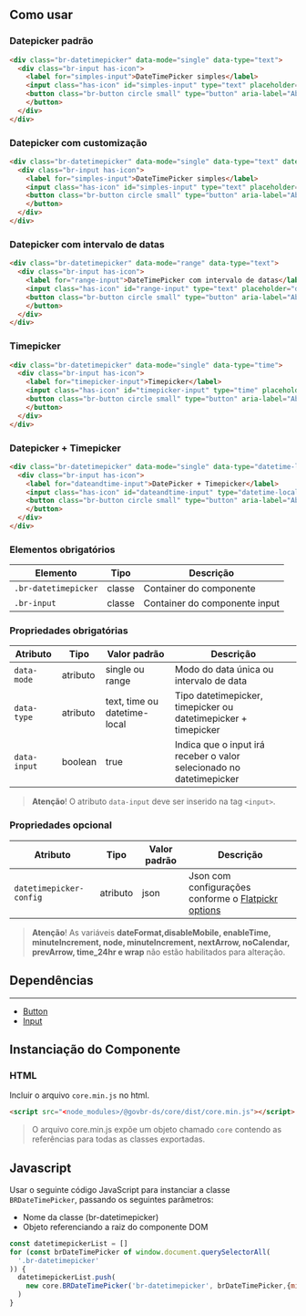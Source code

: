 [version]: # (6.0.9)

## Como usar

### Datepicker padrão

```html
<div class="br-datetimepicker" data-mode="single" data-type="text">
  <div class="br-input has-icon">
    <label for="simples-input">DateTimePicker simples</label>
    <input class="has-icon" id="simples-input" type="text" placeholder="dd/mm/aaaa" data-input="data-input"/>
    <button class="br-button circle small" type="button" aria-label="Abrir Timepicker" data-toggle="data-toggle" id="simples-input-btn"><i class="fas fa-calendar-alt" aria-hidden="true"></i>
    </button>
  </div>
</div>
```

### Datepicker com customização

```html
<div class="br-datetimepicker" data-mode="single" data-type="text" datetimepicker-config="minDate: '15/04/2022',maxDate: '20/06/2022'">
  <div class="br-input has-icon">
    <label for="simples-input">DateTimePicker simples</label>
    <input class="has-icon" id="simples-input" type="text" placeholder="dd/mm/aaaa" data-input="data-input"/>
    <button class="br-button circle small" type="button" aria-label="Abrir Timepicker" data-toggle="data-toggle" id="simples-input-btn"><i class="fas fa-calendar-alt" aria-hidden="true"></i>
    </button>
  </div>
</div>
```

### Datepicker com intervalo de datas

```html
<div class="br-datetimepicker" data-mode="range" data-type="text">
  <div class="br-input has-icon">
    <label for="range-input">DateTimePicker com intervalo de datas</label>
    <input class="has-icon" id="range-input" type="text" placeholder="dd/mm/aaaa até dd/mm/aaaa" data-input="data-input"/>
    <button class="br-button circle small" type="button" aria-label="Abrir Timepicker" data-toggle="data-toggle" id="range-input-btn"><i class="fas fa-calendar-alt" aria-hidden="true"></i>
    </button>
  </div>
</div>
```

### Timepicker

```html
<div class="br-datetimepicker" data-mode="single" data-type="time">
  <div class="br-input has-icon">
    <label for="timepicker-input">Timepicker</label>
    <input class="has-icon" id="timepicker-input" type="time" placeholder="hh:mm" data-input="data-input"/>
    <button class="br-button circle small" type="button" aria-label="Abrir Timepicker" data-toggle="data-toggle" id="timepicker-input-btn"><i class="fas fa-clock" aria-hidden="true"></i>
    </button>
  </div>
</div>
```

### Datepicker + Timepicker

```html
<div class="br-datetimepicker" data-mode="single" data-type="datetime-local">
  <div class="br-input has-icon">
    <label for="dateandtime-input">DatePicker + Timepicker</label>
    <input class="has-icon" id="dateandtime-input" type="datetime-local" placeholder="dd/mm/aaaa hh:mm" data-input="data-input"/>
    <button class="br-button circle small" type="button" aria-label="Abrir Timepicker" data-toggle="data-toggle" id="dateandtime-input-btn"><i class="fas fa-calendar-alt" aria-hidden="true"></i>
    </button>
  </div>
</div>
```

### Elementos obrigatórios

| Elemento             | Tipo   | Descrição                     |
| -------------------- | ------ | ----------------------------- |
| `.br-datetimepicker` | classe | Container do componente       |
| `.br-input`          | classe | Container do componente input |

### Propriedades obrigatórias

| Atributo     | Tipo     | Valor padrão                 | Descrição                                                            |
| ------------ | -------- | ---------------------------- | -------------------------------------------------------------------- |
| `data-mode`  | atributo | single ou range              | Modo do data única ou intervalo de data                              |
| `data-type`  | atributo | text, time ou datetime-local | Tipo datetimepicker, timepicker ou datetimepicker + timepicker       |
| `data-input` | boolean  | true                         | Indica que o input irá receber o valor selecionado no datetimepicker |

> **Atenção**! O atributo `data-input` deve ser inserido na tag `<input>`.

### Propriedades opcional

| Atributo                | Tipo     | Valor padrão | Descrição                                                                                |
| ----------------------- | -------- | ------------ | ---------------------------------------------------------------------------------------- |
| `datetimepicker-config` | atributo | json         | Json com configurações conforme o [Flatpickr options](https://flatpickr.js.org/options/) |

> **Atenção**! As variáveis **dateFormat,disableMobile, enableTime, minuteIncrement, node, minuteIncrement, nextArrow, noCalendar, prevArrow, time_24hr e wrap** não estão habilitados para alteração.

## Dependências

****

-   [Button](/ds/components/button)
-   [Input](/ds/components/input)

## Instanciação do Componente

### HTML

Incluir o arquivo `core.min.js` no html.

```html
<script src="<node_modules>/@govbr-ds/core/dist/core.min.js"></script>
```

> O arquivo core.min.js expõe um objeto chamado `core` contendo as referências para todas as classes exportadas.

## Javascript

Usar o seguinte código JavaScript para instanciar a classe `BRDateTimePicker`, passando os seguintes parâmetros:

-   Nome da classe (br-datetimepicker)
-   Objeto referenciando a raiz do componente DOM

```javascript
const datetimepickerList = []
for (const brDateTimePicker of window.document.querySelectorAll(
  '.br-datetimepicker'
)) {
  datetimepickerList.push(
    new core.BRDateTimePicker('br-datetimepicker', brDateTimePicker,{minDate: '15/04/2022',maxDate: '20/04/2022'}
  )
}
```
